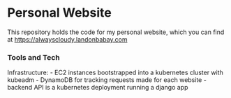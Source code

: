 # Personal Website 

This repository holds the code for my personal website, which you can find at https://alwayscloudy.landonbabay.com 

### Tools and Tech

Infrastructure: 
    - EC2 instances bootstrapped into a kubernetes cluster with kubeadm
    - DynamoDB for tracking requests made for each website 
    - backend API is a kubernetes deployment running a django app 
